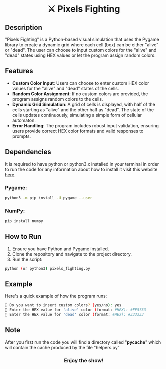 <h1 align="center">⚔️ Pixels Fighting</h1>

## Description

"Pixels Fighting" is a Python-based visual simulation that uses the Pygame library to create a dynamic grid where each cell (box) can be either "alive" or "dead". The user can choose to input custom colors for the "alive" and "dead" states using HEX values or let the program assign random colors.

## Features

- **Custom Color Input**: Users can choose to enter custom HEX color values for the "alive" and "dead" states of the cells.
- **Random Color Assignment**: If no custom colors are provided, the program assigns random colors to the cells.
- **Dynamic Grid Simulation**: A grid of cells is displayed, with half of the cells starting as "alive" and the other half as "dead". The state of the cells updates continuously, simulating a simple form of cellular automaton.
- **Error Handling**: The program includes robust input validation, ensuring users provide correct HEX color formats and valid responses to prompts.

## Dependencies
It is required to have python or python3.x installed in your terminal in order to run the code for any information about how to install it visit this website [here](https://docs.python-guide.org/starting/install3/linux/).

### Pygame:

```sh
python3 -m pip install -U pygame --user
```

### NumPy:

```sh
pip install numpy
```

## How to Run

1. Ensure you have Python and Pygame installed.
2. Clone the repository and navigate to the project directory.
3. Run the script:

```sh
python (or python3) pixels_fighting.py
```

## Example
Here's a quick example of how the program runs:

   ```sh
🎨 Do you want to insert custom colors? (yes/no): yes
🌹 Enter the HEX value for 'alive' color (format: #HEX): #FF5733
🥀 Enter the HEX value for 'dead' color (format: #HEX): #333333
 ```

## Note
After you first run the code you will find a directory called "__pycache__" which will contain the cache produced by the file "helpers.py"

<h3 align="center">Enjoy the show!</h3>
